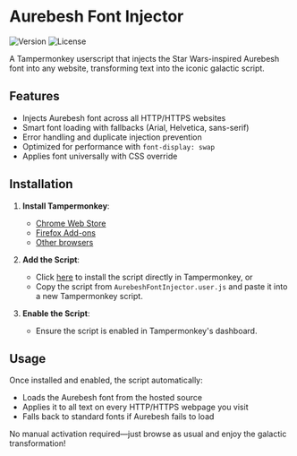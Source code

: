 # Aurebesh Font Injector

![Version](https://img.shields.io/badge/version-0.2-blue.svg) ![License](https://img.shields.io/badge/license-MIT-green.svg)

A Tampermonkey userscript that injects the Star Wars-inspired Aurebesh font into any website, transforming text into the iconic galactic script.

## Features

- Injects Aurebesh font across all HTTP/HTTPS websites
- Smart font loading with fallbacks (Arial, Helvetica, sans-serif)
- Error handling and duplicate injection prevention
- Optimized for performance with `font-display: swap`
- Applies font universally with CSS override

## Installation

1. **Install Tampermonkey**:
   - [Chrome Web Store](https://chrome.google.com/webstore/detail/tampermonkey/dhdgffkkebhmkfjojejmpbldmpobfkfo)
   - [Firefox Add-ons](https://addons.mozilla.org/en-US/firefox/addon/tampermonkey/)
   - [Other browsers](https://www.tampermonkey.net/)

2. **Add the Script**:
   - Click [here](https://raw.githubusercontent.com/[YourUsername]/[YourRepo]/main/AurebeshFontInjector.user.js) to install the script directly in Tampermonkey, or
   - Copy the script from `AurebeshFontInjector.user.js` and paste it into a new Tampermonkey script.

3. **Enable the Script**:
   - Ensure the script is enabled in Tampermonkey's dashboard.

## Usage

Once installed and enabled, the script automatically:
- Loads the Aurebesh font from the hosted source
- Applies it to all text on every HTTP/HTTPS webpage you visit
- Falls back to standard fonts if Aurebesh fails to load

No manual activation required—just browse as usual and enjoy the galactic transformation!

